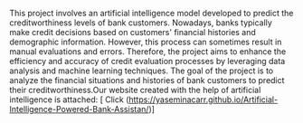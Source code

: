 This project involves an artificial intelligence model developed to predict the creditworthiness levels of bank customers. Nowadays, banks typically make credit decisions based on customers' financial histories and demographic information. However, this process can sometimes result in manual evaluations and errors. Therefore, the project aims to enhance the efficiency and accuracy of credit evaluation processes by leveraging data analysis and machine learning techniques. The goal of the project is to analyze the financial situations and histories of bank customers to predict their creditworthiness.Our website created with the help of artificial intelligence is attached: 
[ Click (https://yaseminacarr.github.io/Artificial-Intelligence-Powered-Bank-Assistan/)]
